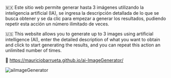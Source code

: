 🇲🇽 Este sitio web permite generar hasta 3 imágenes utilizando la inteligencia artificial (IA), se ingresa la descripción detallada de lo que se busca obtener y se da clic para empezar a generar los resultados, pudiendo repetir esta acción un número ilimitado de veces.

🇺🇸 This website allows you to generate up to 3 images using artificial intelligence (AI), enter the detailed description of what you want to obtain and click to start generating the results, and you can repeat this action an unlimited number of times.

🔗 https://mauriciobarrueta.github.io/ai-ImageGenerator/


![aiImageGenerator](https://github.com/user-attachments/assets/03987dc2-594c-49c4-9f80-006b04d35637)

